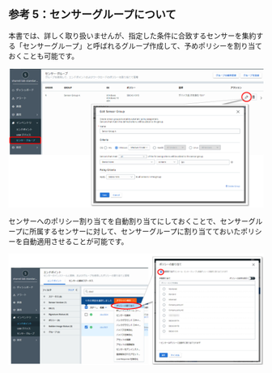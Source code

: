 ## 参考 5：センサーグループについて

本書では、詳しく取り扱いませんが、指定した条件に合致するセンサーを集約する「センサーグループ」と呼ばれるグループ作成して、予めポリシーを割り当ておくことも可能です。

![](../media/image61.png)

センサーへのポリシー割り当てを自動割り当てにしておくことで、センサーグループに所属するセンサーに対して、センサーグループに割り当てておいたポリシーを自動適用させることが可能です。

![](../media/image62.png)

